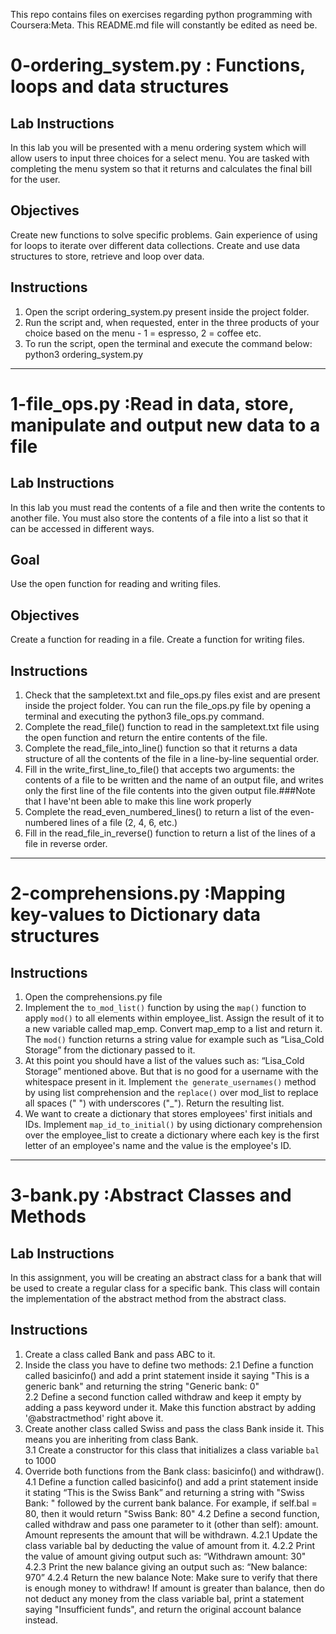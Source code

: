 This repo contains files on exercises regarding python programming with Coursera:Meta.
This README.md file will constantly be edited as need be.

# 0-ordering_system.py : Functions, loops and data structures
## Lab Instructions
In this lab you will be presented with a menu ordering system which will allow users to input three choices for a select menu. You are tasked with completing the menu system so that it returns and calculates the final bill for the user.

## Objectives
Create new functions to solve specific problems.
Gain experience of using for loops to iterate over different data collections.
Create and use data structures to store, retrieve and loop over data.

## Instructions
1. Open the script ordering_system.py present inside the project folder.
2. Run the script and, when requested, enter in the three products of your choice based on the menu - 1 = espresso, 2 = coffee etc.
3. To run the script, open the terminal and execute the command below:
python3 ordering_system.py
<hr>



# 1-file_ops.py :Read in data, store, manipulate and output new data to a file
## Lab Instructions
In this lab you must read the contents of a file and then write the contents to another file. You must also store the contents of a file into a list so that it can be accessed in different ways.

## Goal
Use the open function for reading and writing files.
## Objectives
Create a function for reading in a file.
Create a function for writing files.

## Instructions
1. Check that the sampletext.txt and file_ops.py files exist and are present inside the project folder. You can run the file_ops.py file by opening a terminal and executing the python3 file_ops.py command.
2. Complete the read_file() function to read in the sampletext.txt file using the open function and return the entire contents of the file.
3. Complete the read_file_into_line() function so that it returns a data structure of all the contents of the file in a line-by-line sequential order.
4. Fill in the write_first_line_to_file() that accepts two arguments: the contents of a file to be written and the name of an output file, and writes only the first line of the file contents into the given output file.###Note that I have'nt been able to make this line work properly
5. Complete the read_even_numbered_lines() to return a list of the even-numbered lines of a file (2, 4, 6, etc.)
6. Fill in the read_file_in_reverse() function to return a list of the lines of a file in reverse order.
<hr>



# 2-comprehensions.py :Mapping key-values to Dictionary data structures
## Instructions
1. Open the comprehensions.py file
2. Implement the `to_mod_list()` function by using the `map()` function to apply `mod()` to all elements within employee_list. Assign the result of it to a new variable called map_emp. Convert map_emp to a list and return it.
The `mod()` function returns a string value for example such as “Lisa_Cold Storage” from the dictionary passed to it. 
3. At this point you should have a list of the values such as: “Lisa_Cold Storage” mentioned above. But that is no good for a username with the whitespace present in it. Implement `the generate_usernames()` method by using list comprehension and the `replace()`  over mod_list to replace all spaces (" ") with underscores ("_"). Return the resulting list.
4. We want to create a dictionary that stores employees' first initials and IDs. Implement `map_id_to_initial()` by using dictionary comprehension over the employee_list to create a dictionary where each key is the first letter of an employee's name and the value is the employee's ID.
<hr>


# 3-bank.py :Abstract Classes and Methods
## Lab Instructions
In this assignment, you will be creating an abstract class for a bank that will be used to create a regular class for a specific bank. This class will contain the implementation of the abstract method from the abstract class.  
## Instructions
1. Create a class called Bank and pass ABC to it. 
2. Inside the class you have to define two methods: 
2.1 Define a function called basicinfo() and add a print statement inside it saying "This is a generic bank" and returning the string "Generic bank: 0"  
2.2 Define a second function called withdraw and keep it empty by adding a pass keyword under it. Make this function abstract by adding '@abstractmethod' right above it. 
3. Create another class called Swiss and pass the class Bank inside it. This means you are inheriting from class Bank.  
3.1 Create a constructor for this class that initializes a class variable `bal` to 1000
4. Override both functions from the Bank class: basicinfo() and withdraw(). 
4.1 Define a function called basicinfo() and add a print statement inside it stating “This is the Swiss Bank” and returning a string with "Swiss Bank: " followed by the current bank balance. For example, if self.bal = 80, then it would return "Swiss Bank: 80"
4.2 Define a second function,  called withdraw and pass one parameter to it (other than self): amount. Amount represents the amount that will be withdrawn. 
4.2.1 Update the class variable bal by deducting the value of amount from it. 
4.2.2 Print the value of amount giving output such as: “Withdrawn amount: 30"
4.2.3 Print the new balance giving an output such as: “New balance: 970”
4.2.4 Return the new balance
Note: Make sure to verify that there is enough money to withdraw! If amount is greater than balance, then do not deduct any money from the class variable bal, print a statement saying "Insufficient funds",  and return the original account balance instead.
